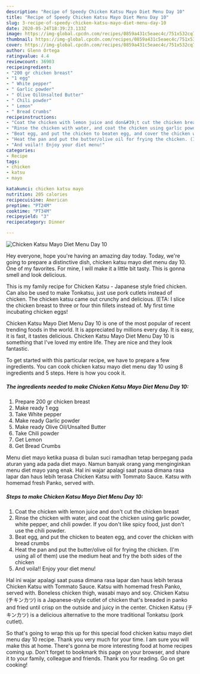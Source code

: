 ```yaml
---
description: "Recipe of Speedy Chicken Katsu Mayo Diet Menu Day 10"
title: "Recipe of Speedy Chicken Katsu Mayo Diet Menu Day 10"
slug: 3-recipe-of-speedy-chicken-katsu-mayo-diet-menu-day-10
date: 2020-05-24T18:39:23.133Z
image: https://img-global.cpcdn.com/recipes/0859a431c5eaec4c/751x532cq70/chicken-katsu-mayo-diet-menu-day-10-recipe-main-photo.jpg
thumbnail: https://img-global.cpcdn.com/recipes/0859a431c5eaec4c/751x532cq70/chicken-katsu-mayo-diet-menu-day-10-recipe-main-photo.jpg
cover: https://img-global.cpcdn.com/recipes/0859a431c5eaec4c/751x532cq70/chicken-katsu-mayo-diet-menu-day-10-recipe-main-photo.jpg
author: Glenn Ortega
ratingvalue: 4.4
reviewcount: 36903
recipeingredient:
- "200 gr chicken breast"
- "1 egg"
- " White pepper"
- " Garlic powder"
- " Olive OilUnsalted Butter"
- " Chili powder"
- " Lemon"
- " Bread Crumbs"
recipeinstructions:
- "Coat the chicken with lemon juice and don&#39;t cut the chicken breast"
- "Rinse the chicken with water, and coat the chicken using garlic powder, white pepper, and chili powder. If you don&#39;t like spicy food, just don&#39;t use the chili powder."
- "Beat egg, and put the chicken to beaten egg, and cover the chicken with bread crumbs"
- "Heat the pan and put the butter/olive oil for frying the chicken. (I&#39;m using all of them) use the medium heat and fry the both sides of the chicken"
- "And voila!! Enjoy your diet menu!"
categories:
- Recipe
tags:
- chicken
- katsu
- mayo

katakunci: chicken katsu mayo 
nutrition: 205 calories
recipecuisine: American
preptime: "PT24M"
cooktime: "PT34M"
recipeyield: "3"
recipecategory: Dinner

---
```



![Chicken Katsu Mayo Diet Menu Day 10](https://img-global.cpcdn.com/recipes/0859a431c5eaec4c/751x532cq70/chicken-katsu-mayo-diet-menu-day-10-recipe-main-photo.jpg)

Hey everyone, hope you're having an amazing day today. Today, we're going to prepare a distinctive dish, chicken katsu mayo diet menu day 10. One of my favorites. For mine, I will make it a little bit tasty. This is gonna smell and look delicious.

This is my family recipe for Chicken Katsu - Japanese style fried chicken. Can also be used to make Tonkatsu, just use pork cutlets instead of chicken. The chicken katsu came out crunchy and delicious. (ETA: I slice the chicken breast to three or four thin fillets instead of. My first time incubating chicken eggs!

Chicken Katsu Mayo Diet Menu Day 10 is one of the most popular of recent trending foods in the world. It is appreciated by millions every day. It is easy, it is fast, it tastes delicious. Chicken Katsu Mayo Diet Menu Day 10 is something that I've loved my entire life. They are nice and they look fantastic.


To get started with this particular recipe, we have to prepare a few ingredients. You can cook chicken katsu mayo diet menu day 10 using 8 ingredients and 5 steps. Here is how you cook it.

<!--inarticleads1-->

##### The ingredients needed to make Chicken Katsu Mayo Diet Menu Day 10:

1. Prepare 200 gr chicken breast
1. Make ready 1 egg
1. Take  White pepper
1. Make ready  Garlic powder
1. Make ready  Olive Oil/Unsalted Butter
1. Take  Chili powder
1. Get  Lemon
1. Get  Bread Crumbs


Menu diet mayo ketika puasa di bulan suci ramadhan tetap berpegang pada aturan yang ada pada diet mayo. Namun banyak orang yang menginginkan menu diet mayo yang enak. Hal ini wajar apalagi saat puasa dimana rasa lapar dan haus lebih terasa Chicken Katsu with Tommato Sauce. Katsu with homemad fresh Panko, served with. 

<!--inarticleads2-->

##### Steps to make Chicken Katsu Mayo Diet Menu Day 10:

1. Coat the chicken with lemon juice and don&#39;t cut the chicken breast
1. Rinse the chicken with water, and coat the chicken using garlic powder, white pepper, and chili powder. If you don&#39;t like spicy food, just don&#39;t use the chili powder.
1. Beat egg, and put the chicken to beaten egg, and cover the chicken with bread crumbs
1. Heat the pan and put the butter/olive oil for frying the chicken. (I&#39;m using all of them) use the medium heat and fry the both sides of the chicken
1. And voila!! Enjoy your diet menu!


Hal ini wajar apalagi saat puasa dimana rasa lapar dan haus lebih terasa Chicken Katsu with Tommato Sauce. Katsu with homemad fresh Panko, served with. Boneless chicken thigh, wasabi mayo and soy. Chicken Katsu (チキンカツ) is a Japanese-style cutlet of chicken that&#39;s breaded in panko and fried until crisp on the outside and juicy in the center. Chicken Katsu (チキンカツ) is a delicious alternative to the more traditional Tonkatsu (pork cutlet). 

So that's going to wrap this up for this special food chicken katsu mayo diet menu day 10 recipe. Thank you very much for your time. I am sure you will make this at home. There's gonna be more interesting food at home recipes coming up. Don't forget to bookmark this page on your browser, and share it to your family, colleague and friends. Thank you for reading. Go on get cooking!
